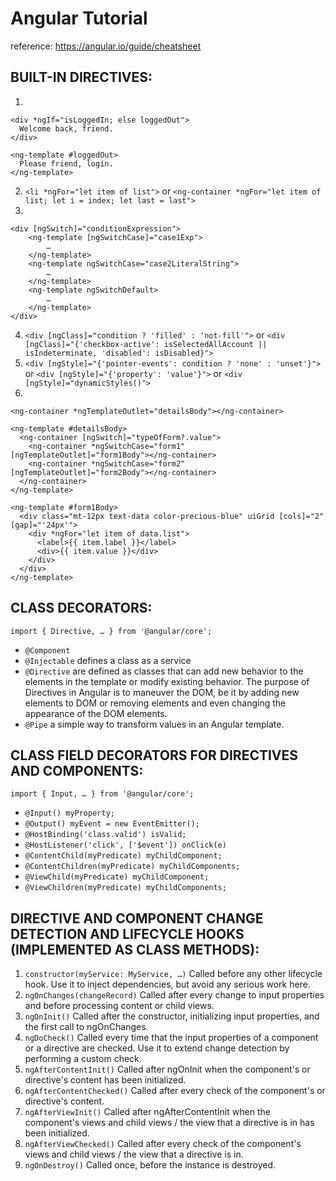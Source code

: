 # Angular Tutorial

reference: https://angular.io/guide/cheatsheet

## BUILT-IN DIRECTIVES:
1. 
```
<div *ngIf="isLoggedIn; else loggedOut">
  Welcome back, friend.
</div>

<ng-template #loggedOut>
  Please friend, login.
</ng-template>
```
2. `<li *ngFor="let item of list">` or `<ng-container *ngFor="let item of list; let i = index; let last = last">`
3. 
```
<div [ngSwitch]="conditionExpression">
    <ng-template [ngSwitchCase]="case1Exp"> 
        … 
    </ng-template>
    <ng-template ngSwitchCase="case2LiteralString"> 
        … 
    </ng-template>
    <ng-template ngSwitchDefault> 
        … 
    </ng-template> 
</div>
```
4. `<div [ngClass]="condition ? 'filled' : 'not-fill'">` or `<div [ngClass]="{'checkbox-active': isSelectedAllAccount || isIndeterminate, 'disabled': isDisabled}">`
5. `<div [ngStyle]="{'pointer-events': condition ? 'none' : 'unset'}">` or `<div [ngStyle]="{'property': 'value'}">` or `<div [ngStyle]="dynamicStyles()">`
6.
```
<ng-container *ngTemplateOutlet="detailsBody"></ng-container>

<ng-template #detailsBody>
  <ng-container [ngSwitch]="typeOfForm?.value">
    <ng-container *ngSwitchCase="form1" [ngTemplateOutlet]="form1Body"></ng-container>
    <ng-container *ngSwitchCase="form2" [ngTemplateOutlet]="form2Body"></ng-container>
  </ng-container>
</ng-template>

<ng-template #form1Body>
  <div class="mt-12px text-data color-precious-blue" uiGrid [cols]="2" [gap]="'24px'">
    <div *ngFor="let item of data.list">
      <label>{{ item.label }}</label>
      <div>{{ item.value }}</div>
    </div>
  </div>
</ng-template>
```

## CLASS DECORATORS:
`import { Directive, … } from '@angular/core';`
- `@Component`
- `@Injectable` defines a class as a service
- `@Directive` are defined as classes that can add new behavior to the elements in the template or modify existing behavior. The purpose of Directives in Angular is to maneuver the DOM, be it by adding new elements to DOM or removing elements and even changing the appearance of the DOM elements.
- `@Pipe` a simple way to transform values in an Angular template.

## CLASS FIELD DECORATORS FOR DIRECTIVES AND COMPONENTS:
`import { Input, … } from '@angular/core';`
- `@Input() myProperty;`
- `@Output() myEvent = new EventEmitter();`
- `@HostBinding('class.valid') isValid;`
- `@HostListener('click', ['$event']) onClick(e)`
- `@ContentChild(myPredicate) myChildComponent;`
- `@ContentChildren(myPredicate) myChildComponents;`
- `@ViewChild(myPredicate) myChildComponent;`
- `@ViewChildren(myPredicate) myChildComponents;`

## DIRECTIVE AND COMPONENT CHANGE DETECTION AND LIFECYCLE HOOKS (IMPLEMENTED AS CLASS METHODS):
1. `constructor(myService: MyService, …)`
Called before any other lifecycle hook. Use it to inject dependencies, but avoid any serious work here.
2. `ngOnChanges(changeRecord)`
Called after every change to input properties and before processing content or child views.
3. `ngOnInit()`
Called after the constructor, initializing input properties, and the first call to ngOnChanges.
4. `ngDoCheck()`
Called every time that the input properties of a component or a directive are checked. Use it to extend change detection by performing a custom check.
5. `ngAfterContentInit()`
Called after ngOnInit when the component's or directive's content has been initialized.
6. `ngAfterContentChecked()`
Called after every check of the component's or directive's content.
7. `ngAfterViewInit()`
Called after ngAfterContentInit when the component's views and child views / the view that a directive is in has been initialized.
8. `ngAfterViewChecked()`
Called after every check of the component's views and child views / the view that a directive is in.
9. `ngOnDestroy()`
Called once, before the instance is destroyed.
